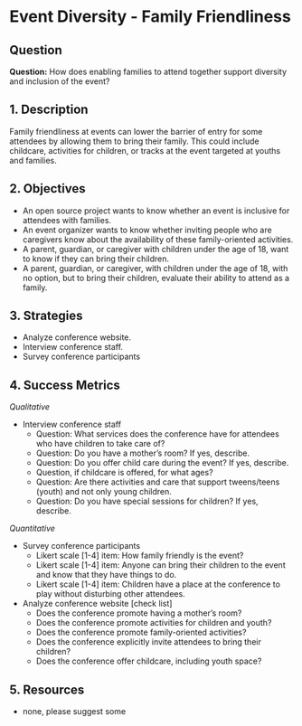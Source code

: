 # Event Diversity - Family Friendliness


## Question

**Question:** How does enabling families to attend together support diversity and inclusion of the event? 


## 1. Description

Family friendliness at events can lower the barrier of entry for some attendees by allowing them to bring their family. This could include childcare, activities for children, or tracks at the event targeted at youths and families. 


## 2. Objectives

- An open source project wants to know whether an event is inclusive for attendees with families.
- An event organizer wants to know whether inviting people who are caregivers know about the availability of these family-oriented activities.
- A parent, guardian, or caregiver with children under the age of 18, want to know if they can bring their children.
- A parent, guardian, or caregiver, with children under the age of 18, with no option, but to bring their children, evaluate their ability to attend as a family.


## 3. Strategies

- Analyze conference website.
- Interview conference staff.
- Survey conference participants


## 4. Success Metrics

_Qualitative_

- Interview conference staff
  * Question: What services does the conference have for attendees who have children to take care of?
  * Question: Do you have a mother’s room? If yes, describe.
  * Question: Do you offer child care during the event? If yes, describe.
  * Question, if childcare is offered, for what ages?
  * Question: Are there activities and care that support tweens/teens (youth) and not only young children.
  * Question: Do you have special sessions for children? If yes, describe.

_Quantitative_

- Survey conference participants
  * Likert scale [1-4] item: How family friendly is the event?
  * Likert scale [1-4] item: Anyone can bring their children to the event and know that they have things to do.
  * Likert scale [1-4] item: Children have a place at the conference to play without disturbing other attendees.
- Analyze conference website [check list]
  * Does the conference promote having a mother’s room?
  * Does the conference promote activities for children and youth?
  * Does the conference promote family-oriented activities?
  * Does the conference explicitly invite attendees to bring their children?
  * Does the conference offer childcare, including youth space?


## 5. Resources

- none, please suggest some
